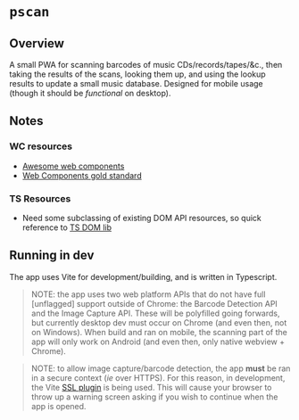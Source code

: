 # `pscan`

## Overview

A small PWA for scanning barcodes of music CDs/records/tapes/&c., then taking
the results of the scans, looking them up, and using the lookup results to update
a small music database. Designed for mobile usage (though it should be *functional*
on desktop).

## Notes

### WC resources
- [Awesome web components](https://github.com/web-padawan/awesome-web-components)
- [Web Components gold standard](https://github.com/webcomponents/gold-standard/wiki)

### TS Resources

- Need some subclassing of existing DOM API resources, so quick reference to [TS DOM lib](https://github.com/microsoft/TypeScript/blob/main/src/lib/dom.generated.d.ts)


## Running in dev

The app uses Vite for development/building, and is written in Typescript.

> NOTE: the app uses two web platform APIs that do not have full [unflagged] support
> outside of Chrome: the Barcode Detection API and the Image Capture API. These
> will be polyfilled going forwards, but currently desktop dev must occur on Chrome
> (and even then, not on Windows). When build and ran on mobile, the scanning part
> of the app will only work on Android (and even then, only native webview + Chrome).

> NOTE: to allow image capture/barcode detection, the app **must** be ran in
> a secure context (*ie* over HTTPS). For this reason, in development, the Vite
> [SSL plugin]() is being used. This will cause your browser to throw up a warning
> screen asking if you wish to continue when the app is opened.

